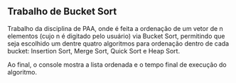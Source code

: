 ## Trabalho de Bucket Sort

Trabalho da disciplina de PAA, onde é feita a ordenação de um vetor de n elementos (cujo n é digitado pelo usuário) via Bucket Sort, permitindo que seja escolhido um dentre quatro algoritmos para ordenação dentro de cada bucket: Insertion Sort, Merge Sort, Quick Sort e Heap Sort.

Ao final, o console mostra a lista ordenada e o tempo final de execução do algoritmo.
